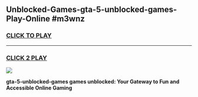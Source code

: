 
## Unblocked-Games-gta-5-unblocked-games-Play-Online #m3wnz
<h3>
<a href="https://news.freeplayer.one?title=gta-5-unblocked-games&ref=3">CLICK TO PLAY</a></h3>
<hr>

<h3>
<a href="https://news.freeplayer.one?title=gta-5-unblocked-games&ref=3">CLICK 2 PLAY</a>
  
</h3>

<a href="https://news.freeplayer.one?title=gta-5-unblocked-games&ref=3"><img src="https://clearcache.store/games.png"></a>


**gta-5-unblocked-games games unblocked: Your Gateway to Fun and Accessible Online Gaming**
